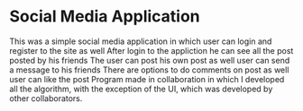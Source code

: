 # Social Media Application
This was a simple social media application in which user can login and register to the site as well 
After login to the appliction he can see all the post posted by his friends 
The user can post his own post as well 
user can send a message to his friends
There are options to do comments on post as well
user can like the post 
Program made in collaboration in which I developed all the algorithm, with the exception of the UI, which was developed by
other collaborators.
